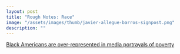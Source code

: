 ```yaml
---
layout: post
title: "Rough Notes: Race"
image: "/assets/images/thumb/javier-allegue-barros-signpost.png"
description: ""
---
```



[Black Americans are over-represented in media portrayals of poverty](https://www.economist.com/blogs/democracyinamerica/2018/02/damaging-distortion)
